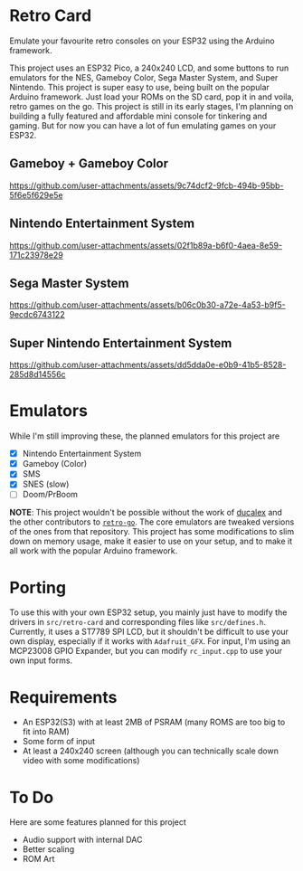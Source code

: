 # Retro Card
Emulate your favourite retro consoles on your ESP32 using the Arduino framework.

This project uses an ESP32 Pico, a 240x240 LCD, and some buttons to run emulators for the NES, Gameboy Color, Sega Master System, and Super Nintendo. This project is super easy to use, being built on the popular Arduino framework. Just load your ROMs on the SD card, pop it in and voila, retro games on the go. This project is still in its early stages, I'm planning on building a fully featured and affordable mini console for tinkering and gaming. But for now you can have a lot of fun emulating games on your ESP32.

## Gameboy + Gameboy Color
https://github.com/user-attachments/assets/9c74dcf2-9fcb-494b-95bb-5f6e5f629e5e

## Nintendo Entertainment System
https://github.com/user-attachments/assets/02f1b89a-b6f0-4aea-8e59-171c23978e29

## Sega Master System
https://github.com/user-attachments/assets/b06c0b30-a72e-4a53-b9f5-9ecdc6743122

## Super Nintendo Entertainment System
https://github.com/user-attachments/assets/dd5dda0e-e0b9-41b5-8528-285d8d14556c



# Emulators
While I'm still improving these, the planned emulators for this project are
 - [x] Nintendo Entertainment System
 - [x] Gameboy (Color)
 - [x] SMS
 - [x] SNES (slow)
 - [ ] Doom/PrBoom

**NOTE**: This project wouldn't be possible without the work of [ducalex](https://github.com/ducalex) and the other contributors to [`retro-go`](https://github.com/ducalex/retro-go). The core emulators are tweaked versions of the ones from that repository. This project has some modifications to slim down on memory usage, make it easier to use on your setup, and to make it all work with the popular Arduino framework.

# Porting
To use this with your own ESP32 setup, you mainly just have to modify the drivers in `src/retro-card` and corresponding files like `src/defines.h`. Currently, it uses a ST7789 SPI LCD, but it shouldn't be difficult to use your own display, especially if it works with `Adafruit_GFX`. For input, I'm using an MCP23008 GPIO Expander, but you can modify `rc_input.cpp` to use your own input forms.

# Requirements
 - An ESP32(S3) with at least 2MB of PSRAM (many ROMS are too big to fit into RAM)
 - Some form of input
 - At least a 240x240 screen (although you can technically scale down video with some modifications)

# To Do
Here are some features planned for this project
 - Audio support with internal DAC
 - Better scaling
 - ROM Art
